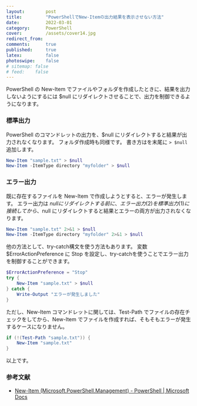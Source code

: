 ```yaml
---
layout:        post
title:         "PowerShellでNew-Itemの出力結果を表示させない方法"
date:          2022-03-01
category:      PowerShell
cover:         /assets/cover14.jpg
redirect_from:
comments:      true
published:     true
latex:         false
photoswipe:    false
# sitemap: false
# feed:    false
---
```


PowerShell の New-Item でファイルやフォルダを作成したときに、結果を出力しないようにするには $null にリダイレクトさせることで、出力を制御できるようになります。

### 標準出力

PowerShell のコマンドレットの出力を、$null にリダイレクトすると結果が出力されなくなります。
フォルダ作成時も同様です。
書き方はを末尾に `> $null` 追加します。
```powershell
New-Item "sample.txt" > $null
New-Item -ItemType directory "myfolder" > $null
```

### エラー出力

既に存在するファイルを New-Item で作成しようとすると、エラーが発生します。
エラー出力は $null にリダイレクトする前に、エラー出力 (2) を標準出力 (1) に接続してから、$null にリダイレクトすると結果とエラーの両方が出力されなくなります。
```powershell
New-Item "sample.txt" 2>&1 > $null
New-Item -ItemType directory "myfolder" 2>&1 > $null
```

他の方法として、try-catch構文を使う方法もあります。
変数 $ErrorActionPreference に Stop を設定し、try-catchを使うことでエラー出力を制御することができます。
```powershell
$ErrorActionPreference = "Stop"
try {
    New-Item "sample.txt" > $null
} catch {
    Write-Output "エラーが発生しました"
}
```

ただし、New-Item コマンドレットに関しては、Test-Path でファイルの存在チェックをしてから、New-Item でファイルを作成すれば、そもそもエラーが発生するケースになりません。
```powershell
if (!(Test-Path "sample.txt")) {
    New-Item "sample.txt"
}
```

以上です。

### 参考文献
- [New-Item (Microsoft.PowerShell.Management) - PowerShell \| Microsoft Docs](https://docs.microsoft.com/ja-jp/powershell/module/microsoft.powershell.management/new-item)

